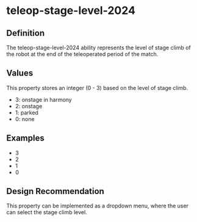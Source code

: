 # teleop-stage-level-2024

## Definition
The teleop-stage-level-2024 ability represents the level of stage climb of the robot at the end of the teleoperated period of the match.

## Values
This property stores an integer (0 - 3) based on the level of stage climb.
- 3: onstage in harmony
- 2: onstage
- 1: parked
- 0: none

## Examples
- 3
- 2
- 1
- 0

## Design Recommendation
This property can be implemented as a dropdown menu, where the user can select the stage climb level.
